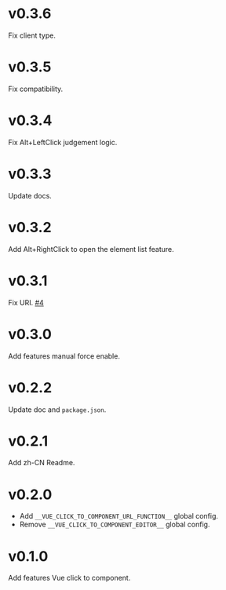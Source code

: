 # v0.3.6

Fix client type.

# v0.3.5

Fix compatibility.

# v0.3.4

Fix Alt+LeftClick judgement logic.

# v0.3.3

Update docs.

# v0.3.2

Add Alt+RightClick to open the element list feature.

# v0.3.1

Fix URI. [#4](https://github.com/zjffun/vue-click-to-component/issues/4)

# v0.3.0

Add features manual force enable.

# v0.2.2

Update doc and `package.json`.

# v0.2.1

Add zh-CN Readme.

# v0.2.0

- Add `__VUE_CLICK_TO_COMPONENT_URL_FUNCTION__` global config.
- Remove `__VUE_CLICK_TO_COMPONENT_EDITOR__` global config.

# v0.1.0

Add features Vue click to component.
